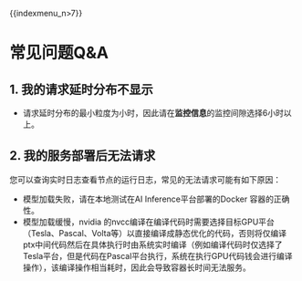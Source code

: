 {{indexmenu_n>7}}

# 常见问题Q&A

## 1. 我的请求延时分布不显示

  * 请求延时分布的最小粒度为小时，因此请在**监控信息**的监控间隙选择6小时以上。

## 2. 我的服务部署后无法请求
您可以查询实时日志查看节点的运行日志，常见的无法请求可能有如下原因：

  * 模型加载失败，请在本地测试在AI Inference平台部署的Docker 容器的正确性。
  * 模型加载缓慢，nvidia 的nvcc编译在编译代码时需要选择目标GPU平台（Tesla、Pascal、Volta等）以直接编译成静态优化的代码，否则将仅编译ptx中间代码然后在具体执行时由系统实时编译（例如编译代码时仅选择了Tesla平台，但是代码在Pascal平台执行，系统在执行GPU代码钱会进行编译操作），该编译操作相当耗时，因此会导致容器长时间无法服务。

